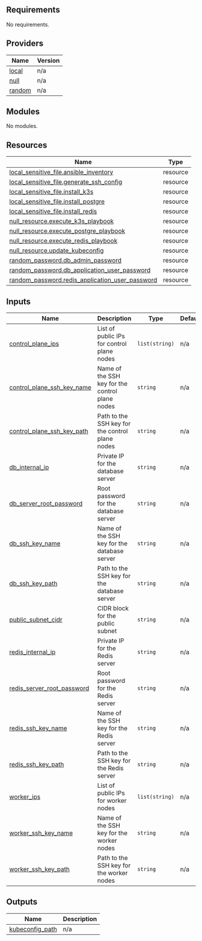 ## Requirements

No requirements.

## Providers

| Name | Version |
|------|---------|
| <a name="provider_local"></a> [local](#provider\_local) | n/a |
| <a name="provider_null"></a> [null](#provider\_null) | n/a |
| <a name="provider_random"></a> [random](#provider\_random) | n/a |

## Modules

No modules.

## Resources

| Name | Type |
|------|------|
| [local_sensitive_file.ansible_inventory](https://registry.terraform.io/providers/hashicorp/local/latest/docs/resources/sensitive_file) | resource |
| [local_sensitive_file.generate_ssh_config](https://registry.terraform.io/providers/hashicorp/local/latest/docs/resources/sensitive_file) | resource |
| [local_sensitive_file.install_k3s](https://registry.terraform.io/providers/hashicorp/local/latest/docs/resources/sensitive_file) | resource |
| [local_sensitive_file.install_postgre](https://registry.terraform.io/providers/hashicorp/local/latest/docs/resources/sensitive_file) | resource |
| [local_sensitive_file.install_redis](https://registry.terraform.io/providers/hashicorp/local/latest/docs/resources/sensitive_file) | resource |
| [null_resource.execute_k3s_playbook](https://registry.terraform.io/providers/hashicorp/null/latest/docs/resources/resource) | resource |
| [null_resource.execute_postgre_playbook](https://registry.terraform.io/providers/hashicorp/null/latest/docs/resources/resource) | resource |
| [null_resource.execute_redis_playbook](https://registry.terraform.io/providers/hashicorp/null/latest/docs/resources/resource) | resource |
| [null_resource.update_kubeconfig](https://registry.terraform.io/providers/hashicorp/null/latest/docs/resources/resource) | resource |
| [random_password.db_admin_password](https://registry.terraform.io/providers/hashicorp/random/latest/docs/resources/password) | resource |
| [random_password.db_application_user_password](https://registry.terraform.io/providers/hashicorp/random/latest/docs/resources/password) | resource |
| [random_password.redis_application_user_password](https://registry.terraform.io/providers/hashicorp/random/latest/docs/resources/password) | resource |

## Inputs

| Name | Description | Type | Default | Required |
|------|-------------|------|---------|:--------:|
| <a name="input_control_plane_ips"></a> [control\_plane\_ips](#input\_control\_plane\_ips) | List of public IPs for control plane nodes | `list(string)` | n/a | yes |
| <a name="input_control_plane_ssh_key_name"></a> [control\_plane\_ssh\_key\_name](#input\_control\_plane\_ssh\_key\_name) | Name of the SSH key for the control plane nodes | `string` | n/a | yes |
| <a name="input_control_plane_ssh_key_path"></a> [control\_plane\_ssh\_key\_path](#input\_control\_plane\_ssh\_key\_path) | Path to the SSH key for the control plane nodes | `string` | n/a | yes |
| <a name="input_db_internal_ip"></a> [db\_internal\_ip](#input\_db\_internal\_ip) | Private IP for the database server | `string` | n/a | yes |
| <a name="input_db_server_root_password"></a> [db\_server\_root\_password](#input\_db\_server\_root\_password) | Root password for the database server | `string` | n/a | yes |
| <a name="input_db_ssh_key_name"></a> [db\_ssh\_key\_name](#input\_db\_ssh\_key\_name) | Name of the SSH key for the database server | `string` | n/a | yes |
| <a name="input_db_ssh_key_path"></a> [db\_ssh\_key\_path](#input\_db\_ssh\_key\_path) | Path to the SSH key for the database server | `string` | n/a | yes |
| <a name="input_public_subnet_cidr"></a> [public\_subnet\_cidr](#input\_public\_subnet\_cidr) | CIDR block for the public subnet | `string` | n/a | yes |
| <a name="input_redis_internal_ip"></a> [redis\_internal\_ip](#input\_redis\_internal\_ip) | Private IP for the Redis server | `string` | n/a | yes |
| <a name="input_redis_server_root_password"></a> [redis\_server\_root\_password](#input\_redis\_server\_root\_password) | Root password for the Redis server | `string` | n/a | yes |
| <a name="input_redis_ssh_key_name"></a> [redis\_ssh\_key\_name](#input\_redis\_ssh\_key\_name) | Name of the SSH key for the Redis server | `string` | n/a | yes |
| <a name="input_redis_ssh_key_path"></a> [redis\_ssh\_key\_path](#input\_redis\_ssh\_key\_path) | Path to the SSH key for the Redis server | `string` | n/a | yes |
| <a name="input_worker_ips"></a> [worker\_ips](#input\_worker\_ips) | List of public IPs for worker nodes | `list(string)` | n/a | yes |
| <a name="input_worker_ssh_key_name"></a> [worker\_ssh\_key\_name](#input\_worker\_ssh\_key\_name) | Name of the SSH key for the worker nodes | `string` | n/a | yes |
| <a name="input_worker_ssh_key_path"></a> [worker\_ssh\_key\_path](#input\_worker\_ssh\_key\_path) | Path to the SSH key for the worker nodes | `string` | n/a | yes |

## Outputs

| Name | Description |
|------|-------------|
| <a name="output_kubeconfig_path"></a> [kubeconfig\_path](#output\_kubeconfig\_path) | n/a |
